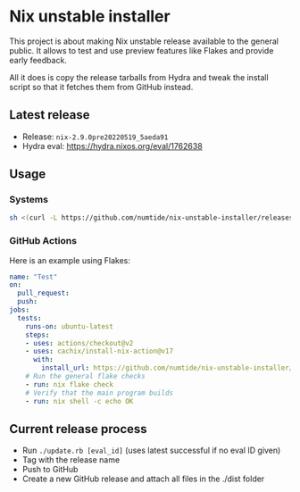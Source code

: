 # Nix unstable installer

This project is about making Nix unstable release available to the general
public. It allows to test and use preview features like Flakes and provide
early feedback.

All it does is copy the release tarballs from Hydra and tweak the install
script so that it fetches them from GitHub instead.

## Latest release

* Release: `nix-2.9.0pre20220519_5aeda91`
* Hydra eval: <https://hydra.nixos.org/eval/1762638>

## Usage

### Systems

```sh
sh <(curl -L https://github.com/numtide/nix-unstable-installer/releases/download/nix-2.9.0pre20220519_5aeda91/install)
```

### GitHub Actions

Here is an example using Flakes:

```yaml
name: "Test"
on:
  pull_request:
  push:
jobs:
  tests:
    runs-on: ubuntu-latest
    steps:
    - uses: actions/checkout@v2
    - uses: cachix/install-nix-action@v17
      with:
        install_url: https://github.com/numtide/nix-unstable-installer/releases/download/nix-2.9.0pre20220519_5aeda91/install
    # Run the general flake checks
    - run: nix flake check
    # Verify that the main program builds
    - run: nix shell -c echo OK
```

## Current release process

* Run `./update.rb [eval_id]` (uses latest successful if no eval ID given)
* Tag with the release name
* Push to GitHub
* Create a new GitHub release and attach all files in the ./dist folder
